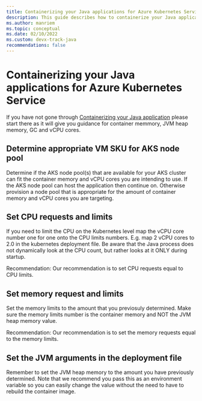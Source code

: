 ```yaml
---
title: Containerizing your Java applications for Azure Kubernetes Service
description: This guide describes how to containerize your Java applications on Azure Kubernetes Service
ms.author: manriem
ms.topic: conceptual
ms.date: 02/10/2022
ms.custom: devx-track-java
recommendations: false
---
```


# Containerizing your Java applications for Azure Kubernetes Service

If you have not gone through [Containerizing your Java application](containers-overview.md) please start there as it will give you guidance for container memmory, JVM heap memory, GC and vCPU cores.

## Determine appropriate VM SKU for AKS node pool

Determine if the AKS node pool(s) that are available for your AKS cluster can fit the container memory and vCPU cores you are intending to use. If the AKS node pool can host the application then continue on. Otherwise provision a node pool that is appropriate for the amount of container memory and vCPU cores you are targeting.

## Set CPU requests and limits

If you need to limit the CPU on the Kubernetes level map the vCPU core number one for one onto the CPU limits numbers. E.g. map 2 vCPU cores to 2.0 in the kubernetes deployment file. Be aware that the Java process does not dynamically look at the CPU count, but rather looks at it ONLY during startup.

Recommendation: Our recommendation is to set CPU requests equal to CPU limits.

## Set memory request and limits

Set the memory limits to the amount that you previosuly determined. Make sure the memory limits number is the container memory and NOT the JVM heap memory value.

Recommendation: Our recommendation is to set the memory requests equal to the memory limits.

## Set the JVM arguments in the deployment file

Remember to set the JVM heap memory to the amount you have previously determined. Note that we recommend you pass this as an environment variable so you can easily change the value without the need to have to rebuild the container image.
